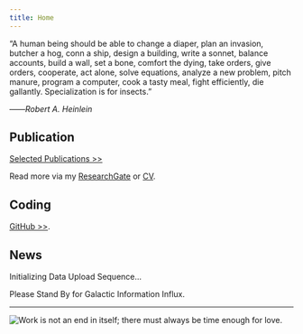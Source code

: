 ```yaml
---
title: Home
---
```


“A human being should be able to change a diaper, plan an invasion, butcher a hog, conn a ship, design a building, write a sonnet, balance accounts, build a wall, set a bone, comfort the dying, take orders, give orders, cooperate, act alone, solve equations, analyze a new problem, pitch manure, program a computer, cook a tasty meal, fight efficiently, die gallantly. Specialization is for insects.”

——*Robert A. Heinlein*

<!-- Read more via [Tags](/tags/) or [CV](https://cv.xiewei.link) -->

## Publication

[Selected Publications >>](/papers/)

Read more via my [ResearchGate](https://www.researchgate.net/profile/Wei-Xie-9) or [CV](https://cv.xiewei.link).

<!-- {{< books >}} -->

## Coding

[GitHub >>](https://github.com/xiewei18).


<!-- {{< movies >}} -->

## News

Initializing Data Upload Sequence... 

Please Stand By for Galactic Information Influx.

---
![Work is not an end in itself; there must always be time enough for love.](images/Quotefancy.jpg)

